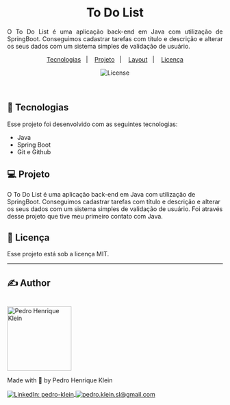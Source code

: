 <h1 align="center" style="display: flex; align-items: center; width: 100%; justify-content: center; gap: 1rem;" >
    <div>To Do List</div>
</h1>

<p align="center" style="text-align: justify">
O To Do List é uma aplicação back-end em Java com utilização de SpringBoot. Conseguimos cadastrar tarefas com título e descrição e alterar os seus dados com um sistema simples de validação de usuário.<br/>
</p>

<p align="center">
  <a href="#-tecnologias">Tecnologias</a>&nbsp;&nbsp;&nbsp;|&nbsp;&nbsp;&nbsp;
  <a href="#-projeto">Projeto</a>&nbsp;&nbsp;&nbsp;|&nbsp;&nbsp;&nbsp;
  <a href="#-layout">Layout</a>&nbsp;&nbsp;&nbsp;|&nbsp;&nbsp;&nbsp;
  <a href="#memo-licença">Licença</a>
</p>

<p align="center">
  <img alt="License" src="https://img.shields.io/static/v1?label=license&message=MIT&color=49AA26&labelColor=000000">
</p>

<br>

## 🚀 Tecnologias

Esse projeto foi desenvolvido com as seguintes tecnologias:

- Java
- Spring Boot
- Git e Github

## 💻 Projeto

O To Do List é uma aplicação back-end em Java com utilização de SpringBoot. Conseguimos cadastrar tarefas com título e descrição e alterar os seus dados com um sistema simples de validação de usuário. Foi através desse projeto que tive meu primeiro contato com Java.

## :memo: Licença

Esse projeto está sob a licença MIT.

---

## ✍ Author
<br>

<img alt="Pedro Henrique Klein" title="Pedro Henrique Klein" src="https://github.com/pedrohenrikle.png" width="150">
<p>
    Made with 💜 by Pedro Henrique Klein
</p>
<p align="left">
    <a href="https://www.linkedin.com/in/pedro-klein/" target="_blank">
        <img align="center" src="https://img.shields.io/badge/LinkedIn-%230077B5?style=for-the-badge&logo=linkedin&logoColor=white" alt="LinkedIn: pedro-klein" />
    </a>
    <a href="mailto:pedro.klein.sl@gmail.com" target="_blank">
        <img align="center" src="https://img.shields.io/badge/Gmail-FF0000?style=for-the-badge&logo=gmail&logoColor=white" alt="pedro.klein.sl@gmail.com" />
    </a>
</p>